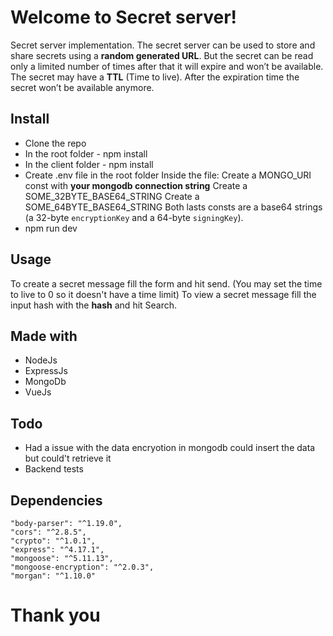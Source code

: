 # Welcome to Secret server!
Secret server implementation. The secret server can be used to store and share secrets using a **random generated URL**. But the secret can be read only a limited number of times after that it will expire and won’t be available. The secret may have a **TTL** (Time to live). After the expiration time the secret won’t be available anymore.

## Install

 - Clone the repo
 - In the root folder - npm install
 - In the client folder - npm install
 - Create .env file in the root folder
	Inside the file:
		Create a MONGO_URI const with **your mongodb connection string**
		Create a SOME_32BYTE_BASE64_STRING 
		Create a SOME_64BYTE_BASE64_STRING 
		Both lasts consts are a base64 strings (a 32-byte `encryptionKey` and a 64-byte `signingKey`).
 - npm run dev

## Usage
To create a secret message fill the form and hit send. (You may set the time to live to 0 so it doesn't have a time limit)
To view a secret message fill the input hash with the **hash** and hit Search.
## Made with

 - NodeJs
 - ExpressJs
 - MongoDb
 - VueJs

## Todo

 - Had a issue with the data encryotion in mongodb could insert the data
   but could't retrieve it
 - Backend tests

## Dependencies

    "body-parser": "^1.19.0",
    "cors": "^2.8.5",
    "crypto": "^1.0.1",
    "express": "^4.17.1",
    "mongoose": "^5.11.13",
    "mongoose-encryption": "^2.0.3",
    "morgan": "^1.10.0"

# Thank you
